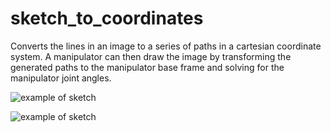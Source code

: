 # sketch_to_coordinates

Converts the lines in an image to a series of paths in a cartesian coordinate system. A manipulator can then draw the image by transforming the generated paths to the manipulator base frame and solving for the manipulator joint angles. 


![example of sketch](https://github.com/not-a-meatbag/sketch_to_coordinates/blob/master/images/example1.png)


![example of sketch](https://github.com/not-a-meatbag/sketch_to_coordinates/blob/master/images/example2.png)